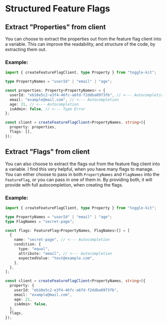 # Structured Feature Flags

## Extract "Properties" from client

You can choose to extract the properties out from the feature flag client into a variable. This can improve the readability, and structure of the code, by extracting them out.

### Example:

```ts
import { createFeatureFlagClient, type Property } from "toggle-kit";

type PropertyNames = "userId" | "email" | "age";

const properties: Property<PropertyNames> = {
  userId: "eb10e5c2-e3f4-46fc-a6fd-f2ddba0973fb", // <--- Autocompletion
  email: "example@mail.com", // <--- Autocompletion
  age: 21, // <--- Autocompletion
  isAdmin: false, // <--- Type Error
};

const client = createFeatureFlagClient<PropertyNames, string>({
  property: properties,
  flags: [],
});
```

## Extract "Flags" from client

You can also choose to extract the flags out from the feature flag client into a variable. I find this very helpful, when you have many flags to manage. You can either choose to pass in both `PropertyNames` and `FlagNames` into the `FeatureFlag`, or you can pass in one of them in. By providing both, it will provide with full autocompletion, when creating the flags.

### Example:

```ts
import { createFeatureFlagClient, type Property } from "toggle-kit";

type PropertyNames = "userId" | "email" | "age";
type FlagNames = "secret-page";

const flags: FeatureFlag<PropertyNames, FlagNames>[] = [
  {
    name: "secret-page", // <--- Autocompletion
    condition: {
      type: "equal",
      attribute: "email", // <--- Autocompletion
      expectedValue: "test@example.com",
    },
  },
];

const client = createFeatureFlagClient<PropertyNames, string>({
  property: {
    userId: "eb10e5c2-e3f4-46fc-a6fd-f2ddba0973fb",
    email: "example@mail.com",
    age: 21,
    isAdmin: false,
  },
  flags,
});
```
